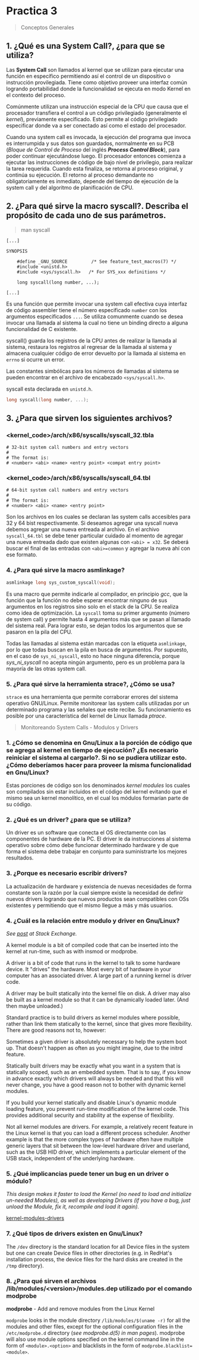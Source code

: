 # Practica 3

> Conceptos Generales

## 1. ¿Qué es una System Call?, ¿para que se utiliza?

Las **System Call** son llamados al kernel que se utilizan para ejecutar una función en específico permitiendo así el control de un dispositivo o instrucción provilegiada. Tiene como objetivo proveer una interfaz común logrando portabilidad donde la funcionalidad se ejecuta en modo Kernel en el contexto del proceso.

Comúnmente utilizan una instrucción especial de la CPU que causa que el procesador transfiera el control a un código privilegiado (generalmente el _kernel_), previamente especificado. Esto permite al código privilegiado especificar donde va a ser conectado así como el estado del procesador.

Cuando una system call es invocada, la ejecución del programa que invoca es interrumpida y sus datos son guardados, normalmente en su PCB (_Bloque de Control de Proceso_ del inglés _**Process Control Block**_), para poder continuar ejecutándose luego. El procesador entonces comienza a ejecutar las instrucciones de código de bajo nivel de privilegio, para realizar la tarea requerida. Cuando esta finaliza, se retorna al proceso original, y continúa su ejecución. El retorno al proceso demandante no obligatoriamente es inmediato, depende del tiempo de ejecución de la system call y del algoritmo de planificación de CPU.

## 2. ¿Para qué sirve la macro syscall?. Describa el propósito de cada uno de sus parámetros.

> man syscall

```
[...]

SYNOPSIS

    #define _GNU_SOURCE         /* See feature_test_macros(7) */
    #include <unistd.h>
    #include <sys/syscall.h>   /* For SYS_xxx definitions */

    long syscall(long number, ...);

[...]
```

Es una función que permite invocar una system call efectiva cuya interfaz de código assembler tiene el número especificado `number` con los argumentos especificados `...`. Se utiliza comunmente cuando se desea invocar una llamada al sistema la cual no tiene un binding directo a alguna funcionalidad de C existente.

syscall() guarda los registros de la CPU antes de realizar la llamada al sistema, restaura los registros al regresar de la llamada al sistema y almacena cualquier código de error devuelto por la llamada al sistema en `errno` si ocurre un error.

Las constantes simbólicas para los números de llamadas al sistema se pueden encontrar en el archivo de encabezado `<sys/syscall.h>`.

syscall esta declarada en `unistd.h`.

```c
long syscall(long number, ...);
```

## 3. ¿Para que sirven los siguientes archivos?

### <kernel_code>/arch/x86/syscalls/syscall_32.tbla

```
# 32-bit system call numbers and entry vectors
#
# The format is:
# <number> <abi> <name> <entry point> <compat entry point>
```

### <kernel_code>/arch/x86/syscalls/syscall_64.tbl

```
# 64-bit system call numbers and entry vectors
#
# The format is:
# <number> <abi> <name> <entry point>
```

Son los archivos en los cuales se declaran las system calls accesibles para 32 y 64 bist respectivamente. Si deseamos agregar una syscall nueva debemos agregar una nueva entreada al archivo. En el archivo `syscall_64.tbl` se debe tener particular cuidado al momento de agregar una nueva entreada dado que existen algunas con `<abi> = x32`. Se deberá buscar el final de las entradas con `<abi>=common` y agregar la nueva ahí con ese formato.

### 4. ¿Para qué sirve la macro asmlinkage?

```c
asmlinkage long sys_custom_syscall(void);
```

Es una macro que permite indicarle al compilador, en principio _gcc_, que la función que la función no debe esperar encontrar ninguno de sus argumentos en los registros sino solo en el stack de la CPU. Se realiza como idea de optimización. La `syscall` toma su primer argumento (número de system call) y permite hasta 4 argumentos más que se pasan al llamado del sistema real. Para lograr esto, se dejan todos los argumentos que se pasaron en la pila del CPU.

Todas las llamadas al sistema están marcadas con la etiqueta `asmlinkage`, por lo que todas buscan en la pila en busca de argumentos. Por supuesto, en el caso de `sys_ni_syscall`, esto no hace ninguna diferencia, porque _sys_ni_syscall_ no acepta ningún argumento, pero es un problema para la mayoría de las otras system call.

### 5. ¿Para qué sirve la herramienta strace?, ¿Cómo se usa?

`strace` es una herramienta que permite corraborar errores del sistema operativo GNU/Linux. Permite monitorear las system calls utilizadas por un determinado programa y las señales que este recibe. Su funcionamiento es posible por una característica del kernel de Linux llamada _ptrace_.

> Monitoreando System Calls - Modulos y Drivers

### 1. ¿Cómo se denomina en Gnu/Linux a la porción de código que se agrega al kernel en tiempo de ejecución? ¿Es necesario reiniciar el sistema al cargarlo?. Si no se pudiera utilizar esto. ¿Cómo deberíamos hacer para proveer la misma funcionalidad en Gnu/Linux?

Estas porciones de código son los denominados _kernel modules_ los cuales son compilados sin estar incluidos en el código del kernel evitando que el mismo sea un kernel monolítico, en el cual los módulos formarían parte de su código.

### 2. ¿Qué es un driver? ¿para que se utiliza?

Un driver es un software que conecta el OS directamente con las componentes de hardware de la PC. El driver le da instrucciones al sistema operativo sobre cómo debe funcionar determinado hardware y de que forma el sistema debe trabajar en conjunto para suministrarte los mejores resultados.

### 3. ¿Porque es necesario escribir drivers?

La actualización de hardware y existencia de nuevas necesidades de forma constante son la razón por la cual siempre existe la necesidad de definir nuevos drivers logrando que nuevos productos sean compatibles con OSs existentes y permitiendo que el mismo llegue a más y más usuarios.

### 4. ¿Cuál es la relación entre modulo y driver en Gnu/Linux?

_See [post](https://unix.stackexchange.com/questions/47208/what-is-the-difference-between-kernel-drivers-and-kernel-modules) at Stack Exchange._

A kernel module is a bit of compiled code that can be inserted into the kernel at run-time, such as with insmod or modprobe.

A driver is a bit of code that runs in the kernel to talk to some hardware device. It "drives" the hardware. Most every bit of hardware in your computer has an associated driver. A large part of a running kernel is driver code.

A driver may be built statically into the kernel file on disk. A driver may also be built as a kernel module so that it can be dynamically loaded later. (And then maybe unloaded.)

Standard practice is to build drivers as kernel modules where possible, rather than link them statically to the kernel, since that gives more flexibility. There are good reasons not to, however:

Sometimes a given driver is absolutely necessary to help the system boot up. That doesn't happen as often as you might imagine, due to the initrd feature.

Statically built drivers may be exactly what you want in a system that is statically scoped, such as an embedded system. That is to say, if you know in advance exactly which drivers will always be needed and that this will never change, you have a good reason not to bother with dynamic kernel modules.

If you build your kernel statically and disable Linux's dynamic module loading feature, you prevent run-time modification of the kernel code. This provides additional security and stability at the expense of flexibility.

Not all kernel modules are drivers. For example, a relatively recent feature in the Linux kernel is that you can load a different process scheduler. Another example is that the more complex types of hardware often have multiple generic layers that sit between the low-level hardware driver and userland, such as the USB HID driver, which implements a particular element of the USB stack, independent of the underlying hardware.

### 5. ¿Qué implicancias puede tener un bug en un driver o módulo?

_This design makes it faster to load the Kernel (no need to load and initialize un-needed Modules), as well as developing Drivers (if you have a bug, just unload the Module, fix it, recompile and load it again)._

[kernel-modules-drivers](http://www.haifux.org/lectures/86-sil/kernel-modules-drivers/kernel-modules-drivers.html)

### 7. ¿Qué tipos de drivers existen en Gnu/Linux?

The `/dev` directory is the standard location for all Device files in the system but one can create Device files in other directories (e.g. in RedHat's installation process, the device files for the hard disks are created in the `/tmp` directory).

### 8. ¿Para qué sirven el archivos /lib/modules/\<version\>/modules.dep utilizado por el comando modprobe

**modprobe** - Add and remove modules from the Linux Kernel

`modprobe` looks in the module directory `/lib/modules/$(uname -r)` for all the
modules and other files, except for the optional configuration files in
the `/etc/modprobe.d` directory (_see modprobe.d(5) in man pages_).  modprobe will also
use module options specified on the kernel command line in the form of
`<module>.<option>` and blacklists in the form of `modprobe.blacklist=<module>`.
